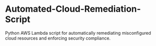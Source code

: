 # Automated-Cloud-Remediation-Script
Python AWS Lambda script for automatically remediating misconfigured cloud resources and enforcing security compliance.
